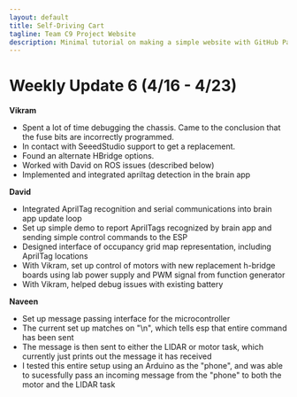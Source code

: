 ```yaml
---
layout: default
title: Self-Driving Cart
tagline: Team C9 Project Website
description: Minimal tutorial on making a simple website with GitHub Pages
---
```


# Weekly Update 6 (4/16 - 4/23)

**Vikram**

+ Spent a lot of time debugging the chassis. Came to the conclusion that the
  fuse bits are incorrectly programmed.
+ In contact with SeeedStudio support to get a replacement.
+ Found an alternate HBridge options.
+ Worked with David on ROS issues (described below)
+ Implemented and integrated apriltag detection in the brain app

**David**

+ Integrated AprilTag recognition and serial communications into brain app 
  update loop
+ Set up simple demo to report AprilTags recognized by brain app and sending
  simple control commands to the ESP
+ Designed interface of occupancy grid map representation, including
  AprilTag locations
+ With Vikram, set up control of motors with new replacement h-bridge boards
  using lab power supply and PWM signal from function generator
+ With Vikram, helped debug issues with existing battery

**Naveen**

+ Set up message passing interface for the microcontroller
+ The current set up matches on "\n", which tells esp that entire command has been sent
+ The message is then sent to either the LIDAR or motor task, which currently
  just prints out the message it has received
+ I tested this entire setup using an Arduino as the "phone", and was able to
  sucessfully pass an incoming message from the "phone" to both the motor and
  the LIDAR task
